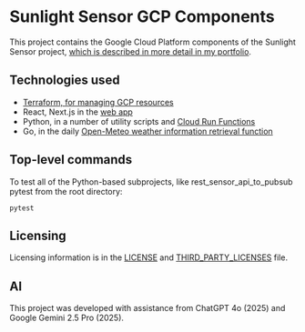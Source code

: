 # Sunlight Sensor GCP Components

This project contains the Google Cloud Platform components of the Sunlight Sensor project, [which is described in more detail in my portfolio](https://kden.github.io/sunlight-sensor/).

## Technologies used

- [Terraform, for managing GCP resources](/terraform/README.md)
- React, Next.js in the [web app](/sunlight_web_app/README.md)
- Python, in a number of utility scripts and [Cloud Run Functions](/functions/README.md)
- Go, in the daily [Open-Meteo weather information retrieval function](/functions/daily_open_meteo/README.md)

## Top-level commands

To test all of the Python-based subprojects, like rest_sensor_api_to_pubsub
pytest from the root directory:

```shell
pytest
```

## Licensing

Licensing information is in the [LICENSE](LICENSE) and [THIRD_PARTY_LICENSES](THIRD_PARTY_LICENSES) file.

## AI

This project was developed with assistance from ChatGPT 4o (2025) and Google Gemini 2.5 Pro (2025).